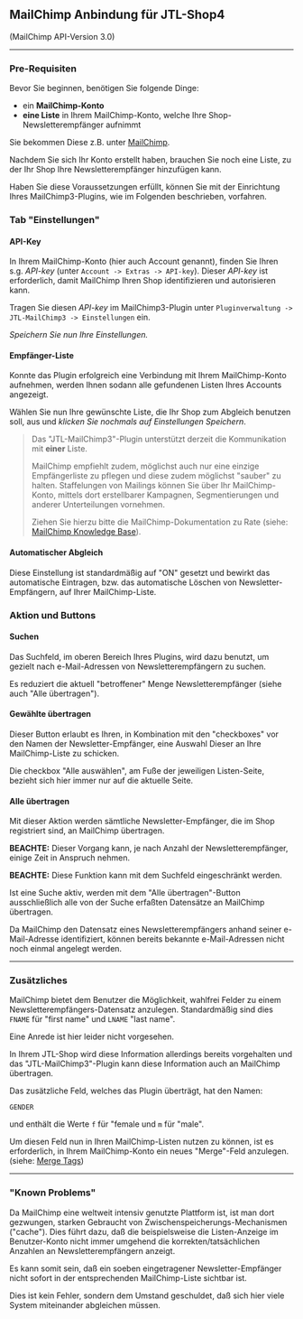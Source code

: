 ## MailChimp Anbindung für JTL-Shop4
(MailChimp API-Version 3.0)

---


### Pre-Requisiten

Bevor Sie beginnen, benötigen Sie folgende Dinge:

* ein **MailChimp-Konto**
* **eine Liste** in Ihrem MailChimp-Konto, welche Ihre Shop-Newsletterempfänger aufnimmt

Sie bekommen Diese z.B. unter [MailChimp](https://login.mailchimp.com/signup).

Nachdem Sie sich Ihr Konto erstellt haben, brauchen Sie noch eine Liste,
zu der Ihr Shop Ihre Newsletterempfänger hinzufügen kann.

Haben Sie diese Voraussetzungen erfüllt, können Sie mit der Einrichtung Ihres
MailChimp3-Plugins, wie im Folgenden beschrieben, vorfahren.


### Tab "Einstellungen"

#### API-Key

In Ihrem MailChimp-Konto (hier auch Account genannt), finden Sie Ihren s.g. _API-key_
(unter `Account -> Extras -> API-key`).
Dieser _API-key_ ist erforderlich, damit MailChimp Ihren Shop identifizieren und autorisieren kann.

Tragen Sie diesen _API-key_ im MailChimp3-Plugin unter `Pluginverwaltung -> JTL-MailChimp3 -> Einstellungen` ein.

_Speichern Sie nun Ihre Einstellungen._

#### Empfänger-Liste

Konnte das Plugin erfolgreich eine Verbindung  mit Ihrem MailChimp-Konto aufnehmen, werden Ihnen
sodann alle gefundenen Listen Ihres Accounts angezeigt.

Wählen Sie nun Ihre gewünschte Liste, die Ihr Shop zum Abgleich benutzen soll, aus und
_klicken Sie nochmals auf Einstellungen Speichern_.

> Das "JTL-MailChimp3"-Plugin unterstützt derzeit die Kommunikation mit **einer** Liste.
>
> MailChimp empfiehlt zudem, möglichst auch nur eine einzige Empfängerliste zu pflegen
> und diese zudem möglichst "sauber" zu halten.
> Staffelungen von Mailings können Sie über Ihr MailChimp-Konto, mittels dort erstellbarer
> Kampagnen, Segmentierungen und anderer Unterteilungen vornehmen.
>
> Ziehen Sie hierzu bitte die MailChimp-Dokumentation zu Rate (siehe:
> [MailChimp Knowledge Base](http://kb.mailchimp.com/campaigns/ways-to-build/create-a-campaign-with-campaign-builder)).

#### Automatischer Abgleich

Diese Einstellung ist standardmäßig auf "ON" gesetzt und bewirkt das automatische Eintragen,
bzw. das automatische Löschen von Newsletter-Empfängern, auf Ihrer MailChimp-Liste.



### Aktion und Buttons

#### Suchen

Das Suchfeld, im oberen Bereich Ihres Plugins, wird dazu benutzt, um gezielt nach e-Mail-Adressen von
Newsletterempfängern zu suchen.

Es reduziert die aktuell "betroffener" Menge Newsletterempfänger (siehe auch "Alle übertragen").

#### Gewählte übertragen

Dieser Button erlaubt es Ihren, in Kombination mit den "checkboxes" vor den Namen der Newsletter-Empfänger,
eine Auswahl Dieser an Ihre MailChimp-Liste zu schicken.

Die checkbox "Alle auswählen", am Fuße der jeweiligen Listen-Seite, bezieht sich hier immer nur
auf die aktuelle Seite.

#### Alle übertragen

Mit dieser Aktion werden sämtliche Newsletter-Empfänger, die im Shop registriert sind,
an MailChimp übertragen.

**BEACHTE:** Dieser Vorgang kann, je nach Anzahl der Newsletterempfänger, einige Zeit in Anspruch nehmen.

**BEACHTE:** Diese Funktion kann mit dem Suchfeld eingeschränkt werden.

Ist eine Suche aktiv, werden mit dem "Alle übertragen"-Button ausschließlich alle von der Suche erfaßten
Datensätze an MailChimp übertragen.

Da MailChimp den Datensatz eines Newsletterempfängers anhand seiner e-Mail-Adresse identifiziert,
können bereits bekannte e-Mail-Adressen nicht noch einmal angelegt werden.

---

### Zusätzliches

MailChimp bietet dem Benutzer die Möglichkeit, wahlfrei Felder zu einem Newsletterempfängers-Datensatz
anzulegen. Standardmäßig sind dies `FNAME` für "first name" und `LNAME` "last name".

Eine Anrede ist hier leider nicht vorgesehen.

In Ihrem JTL-Shop wird diese Information allerdings bereits vorgehalten und
das "JTL-MailChimp3"-Plugin kann diese Information auch an MailChimp übertragen.

Das zusätzliche Feld, welches das Plugin überträgt, hat den Namen:
```
GENDER
```
und enthält die Werte `f` für "female und `m` für "male".

Um diesen Feld nun in Ihren MailChimp-Listen nutzen zu können, ist es erforderlich,
in Ihrem MailChimp-Konto ein neues "Merge"-Feld anzulegen.
(siehe: [Merge Tags](http://kb.mailchimp.com/merge-tags/getting-started-with-merge-tags))


---

### "Known Problems"

Da MailChimp eine weltweit intensiv genutzte Plattform ist, ist man dort gezwungen, starken Gebraucht
von Zwischenspeicherungs-Mechanismen ("cache").
Dies führt dazu, daß die beispielsweise die Listen-Anzeige im Benutzer-Konto nicht immer umgehend
die korrekten/tatsächlichen Anzahlen an Newsletterempfängern anzeigt.

Es kann somit sein, daß ein soeben eingetragener Newsletter-Empfänger nicht sofort in der entsprechenden
MailChimp-Liste sichtbar ist.

Dies ist kein Fehler, sondern dem Umstand geschuldet, daß sich hier viele System miteinander abgleichen müssen.


